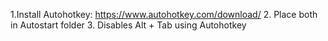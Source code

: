 1.Install Autohotkey: https://www.autohotkey.com/download/
2. Place both in Autostart folder
3. Disables Alt + Tab using Autohotkey
